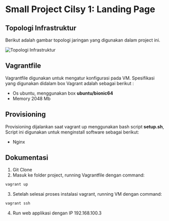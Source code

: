 # Small Project Cilsy 1: Landing Page 

## Topologi Infrastruktur
Berikut adalah gambar topologi jaringan yang digunakan dalam project ini.

![Topologi Infrastruktur](https://drive.google.com/file/d/1Ryk1jekqumOf9oOczDgQ8LJgBZNTbT9E/view?usp=sharing)

## Vagrantfile
Vagrantfile digunakan untuk mengatur konfigurasi pada VM. Spesifikasi yang digunakan didalam box Vagrant adalah sebagai berikut :
  * Os ubuntu, menggunakan box **ubuntu/bionic64**
  * Memory 2048 Mb
  
 ## Provisioning
 Provisioning dijalankan saat vagrant up menggunakan bash script **setup.sh**, Script ini digunakan untuk menginstall software sebagai berikut:
  * Nginx
  
 ## Dokumentasi
  1. Git Clone
  2. Masuk ke folder project, running Vagrantfile dengan command:
   ```bash
   vagrant up
   ```
  3. Setelah selesai proses instalasi vagrant, running VM dengan command:
   ```bash
   vagrant ssh
   ```
  4. Run web applikasi dengan IP 192.168.100.3
